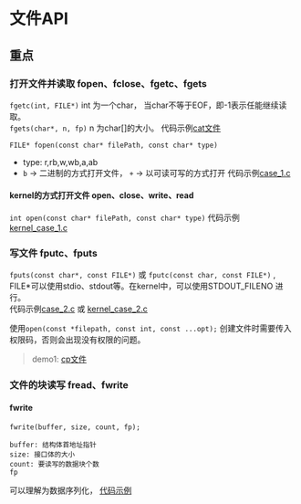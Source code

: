 文件API
===

## 重点
### 打开文件并读取 fopen、fclose、fgetc、fgets
`fgetc(int, FILE*)` int 为一个char， 当char不等于EOF，即-1表示任能继续读取。   
`fgets(char*, n, fp)`  n 为char[]的大小。
代码示例[cat文件](case_4.c)

`FILE* fopen(const char* filePath, const char* type)`
* type: r,rb,w,wb,a,ab
* `b` -> 二进制的方式打开文件， `+` -> 以可读可写的方式打开
代码示例[case_1.c](case_1.c)

#### kernel的方式打开文件 open、close、write、read
`int open(const char* filePath, const char* type)`
代码示例[kernel_case_1.c](kernel_case_1.c)


### 写文件 fputc、fputs
`fputs(const char*, const FILE*)` 或 `fputc(const char, const FILE*)`  , FILE*可以使用stdio、stdout等。在kernel中，可以使用STDOUT_FILENO 进行。    
代码示例[case_2.c](case_2.c) 或 [kernel_case_2.c](kernel_case_2.c)

使用`open(const *filepath, const int, const ...opt);` 创建文件时需要传入权限码，否则会出现没有权限的问题。    

> demo1: [cp文件](case_3.c)


### 文件的块读写 fread、fwrite

#### fwrite
```
fwrite(buffer, size, count, fp);

buffer: 结构体首地址指针
size: 接口体的大小
count: 要读写的数据块个数
fp 
```
可以理解为数据序列化， [代码示例](case_5.c)